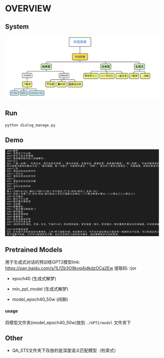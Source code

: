 # OVERVIEW

## System

![system_overview](./system_overview.png)

## Run

`python dialog_manage.py`

## Demo

![demo](./demo.png)

## Pretrained Models

用于生成式对话的预训练GPT2模型link:
https://pan.baidu.com/s/1LfZb3O9kvqAjdkdzOCa2Ew 提取码: rjor 

* epoch40 (生成式解梦)
   
* min_ppl_model (生成式解梦)
   
* model_epoch40_50w (闲聊)

#### usage

将模型文件夹(model_epoch40_50w)放到 `./GPT2/model` 文件夹下 

## Other

* QA_STS文件夹下存放的是深度语义匹配模型（检索式）
